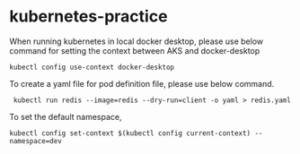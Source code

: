 # kubernetes-practice

When running kubernetes in local docker desktop, please use below command for setting the context between AKS and docker-desktop
```
kubectl config use-context docker-desktop
```

To create a yaml file for pod definition file, please use below command.

```
 kubectl run redis --image=redis --dry-run=client -o yaml > redis.yaml
```

To set the default namespace,
```
kubectl config set-context $(kubectl config current-context) --namespace=dev
```